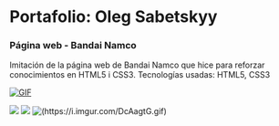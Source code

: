 # Portafolio: Oleg Sabetskyy
### Página web - Bandai Namco
Imitación de la página web de Bandai Namco que hice para reforzar conocimientos en HTML5 i CSS3.
Tecnologías usadas: HTML5, CSS3

[![GIF](https://i.imgur.com/DcAagtG.gif)](https://youtu.be/TeCdlfU-mBU)

![](http://i.imgur.com/Ssfp7.gif)
![](http://i.imgur.com/DcAagtG.gif)
![(https://i.imgur.com/DcAagtG.gif)](https://youtu.be/TeCdlfU-mBU)
